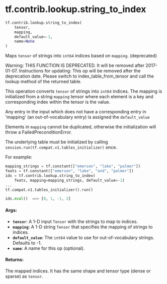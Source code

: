 <div itemscope itemtype="http://developers.google.com/ReferenceObject">
<meta itemprop="name" content="tf.contrib.lookup.string_to_index" />
<meta itemprop="path" content="Stable" />
</div>

# tf.contrib.lookup.string_to_index

``` python
tf.contrib.lookup.string_to_index(
    tensor,
    mapping,
    default_value=-1,
    name=None
)
```

Maps `tensor` of strings into `int64` indices based on `mapping`. (deprecated)

Warning: THIS FUNCTION IS DEPRECATED. It will be removed after 2017-01-07.
Instructions for updating:
This op will be removed after the deprecation date. Please switch to index_table_from_tensor and call the lookup method of the returned table.

This operation converts `tensor` of strings into `int64` indices.
The mapping is initialized from a string `mapping` tensor where each element
is a key and corresponding index within the tensor is the value.

Any entry in the input which does not have a corresponding entry in 'mapping'
(an out-of-vocabulary entry) is assigned the `default_value`

Elements in `mapping` cannot be duplicated, otherwise the initialization
will throw a FailedPreconditionError.

The underlying table must be initialized by calling
`session.run(tf.compat.v1.tables_initializer)` once.

For example:

```python
mapping_strings = tf.constant(["emerson", "lake", "palmer"])
feats = tf.constant(["emerson", "lake", "and", "palmer"])
ids = tf.contrib.lookup.string_to_index(
    feats, mapping=mapping_strings, default_value=-1)
...
tf.compat.v1.tables_initializer().run()

ids.eval()  ==> [0, 1, -1, 2]
```

#### Args:

* <b>`tensor`</b>: A 1-D input `Tensor` with the strings to map to indices.
* <b>`mapping`</b>: A 1-D string `Tensor` that specifies the mapping of strings to
    indices.
* <b>`default_value`</b>: The `int64` value to use for out-of-vocabulary strings.
    Defaults to -1.
* <b>`name`</b>: A name for this op (optional).


#### Returns:

The mapped indices. It has the same shape and tensor type (dense or sparse)
as `tensor`.